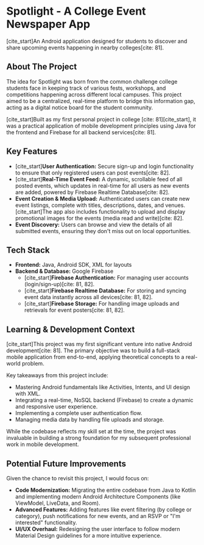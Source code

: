 # Spotlight - A College Event Newspaper App

[cite_start]An Android application designed for students to discover and share upcoming events happening in nearby colleges[cite: 81].

## About The Project

The idea for Spotlight was born from the common challenge college students face in keeping track of various fests, workshops, and competitions happening across different local campuses. This project aimed to be a centralized, real-time platform to bridge this information gap, acting as a digital notice board for the student community.

[cite_start]Built as my first personal project in college [cite: 81][cite_start], it was a practical application of mobile development principles using Java for the frontend and Firebase for all backend services[cite: 81].

## Key Features

* [cite_start]**User Authentication:** Secure sign-up and login functionality to ensure that only registered users can post events[cite: 82].
* [cite_start]**Real-Time Event Feed:** A dynamic, scrollable feed of all posted events, which updates in real-time for all users as new events are added, powered by Firebase Realtime Database[cite: 82].
* **Event Creation & Media Upload:** Authenticated users can create new event listings, complete with titles, descriptions, dates, and venues. [cite_start]The app also includes functionality to upload and display promotional images for the events (media read and write)[cite: 82].
* **Event Discovery:** Users can browse and view the details of all submitted events, ensuring they don't miss out on local opportunities.

## Tech Stack

* **Frontend:** Java, Android SDK, XML for layouts
* **Backend & Database:** Google Firebase
    * [cite_start]**Firebase Authentication:** For managing user accounts (login/sign-up)[cite: 81, 82].
    * [cite_start]**Firebase Realtime Database:** For storing and syncing event data instantly across all devices[cite: 81, 82].
    * [cite_start]**Firebase Storage:** For handling image uploads and retrievals for event posters[cite: 81, 82].

## Learning & Development Context

[cite_start]This project was my first significant venture into native Android development[cite: 81]. The primary objective was to build a full-stack mobile application from end-to-end, applying theoretical concepts to a real-world problem.

Key takeaways from this project include:
* Mastering Android fundamentals like Activities, Intents, and UI design with XML.
* Integrating a real-time, NoSQL backend (Firebase) to create a dynamic and responsive user experience.
* Implementing a complete user authentication flow.
* Managing media data by handling file uploads and storage.

While the codebase reflects my skill set at the time, the project was invaluable in building a strong foundation for my subsequent professional work in mobile development.

## Potential Future Improvements

Given the chance to revisit this project, I would focus on:
* **Code Modernization:** Migrating the entire codebase from Java to Kotlin and implementing modern Android Architecture Components (like ViewModel, LiveData, and Room).
* **Advanced Features:** Adding features like event filtering (by college or category), push notifications for new events, and an RSVP or "I'm interested" functionality.
* **UI/UX Overhaul:** Redesigning the user interface to follow modern Material Design guidelines for a more intuitive experience.

